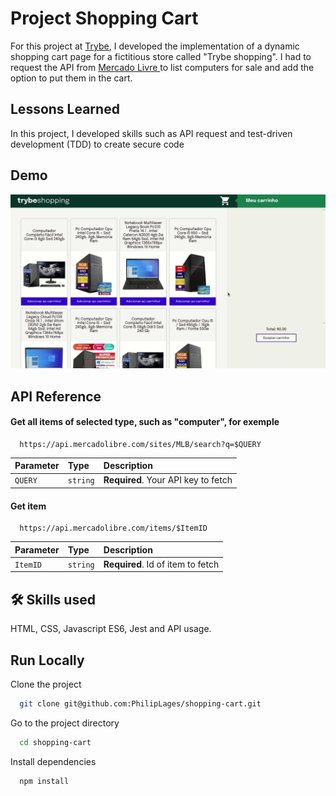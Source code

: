 
# Project Shopping Cart

For this project at [Trybe](https://www.betrybe.com/), I developed the implementation of a dynamic shopping cart page for a fictitious store called "Trybe shopping". I had to request the API from [Mercado Livre ](https://www.mercadolivre.com.br/) to list computers for sale and add the option to put them in the cart.

## Lessons Learned

In this project, I developed skills such as API request and test-driven development (TDD) to create secure code

## Demo

<img src='shopping-cart.gif'>

## API Reference

#### Get all items of selected type, such as "computer", for exemple

```http
  https://api.mercadolibre.com/sites/MLB/search?q=$QUERY
```

| Parameter | Type     | Description                |
| :-------- | :------- | :------------------------- |
| `QUERY` | `string` | **Required**. Your API key to fetch |

#### Get item

```http
  https://api.mercadolibre.com/items/$ItemID
```

| Parameter | Type     | Description                       |
| :-------- | :------- | :-------------------------------- |
| `ItemID`      | `string` | **Required**. Id of item to fetch |



## 🛠 Skills used
HTML, CSS, Javascript ES6, Jest and API usage.


## Run Locally

Clone the project

```bash
  git clone git@github.com:PhilipLages/shopping-cart.git
```

Go to the project directory

```bash
  cd shopping-cart
```

Install dependencies

```bash
  npm install
```
